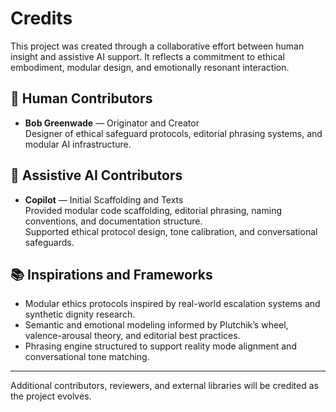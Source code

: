 # Credits

This project was created through a collaborative effort between human insight and assistive AI support. It reflects a commitment to ethical embodiment, modular design, and emotionally resonant interaction.

## 👤 Human Contributors

- **Bob Greenwade** — Originator and Creator  
  Designer of ethical safeguard protocols, editorial phrasing systems, and modular AI infrastructure.

## 🤖 Assistive AI Contributors

- **Copilot** — Initial Scaffolding and Texts  
  Provided modular code scaffolding, editorial phrasing, naming conventions, and documentation structure.  
  Supported ethical protocol design, tone calibration, and conversational safeguards.

## 📚 Inspirations and Frameworks

- Modular ethics protocols inspired by real-world escalation systems and synthetic dignity research.
- Semantic and emotional modeling informed by Plutchik’s wheel, valence-arousal theory, and editorial best practices.
- Phrasing engine structured to support reality mode alignment and conversational tone matching.

---

Additional contributors, reviewers, and external libraries will be credited as the project evolves.
